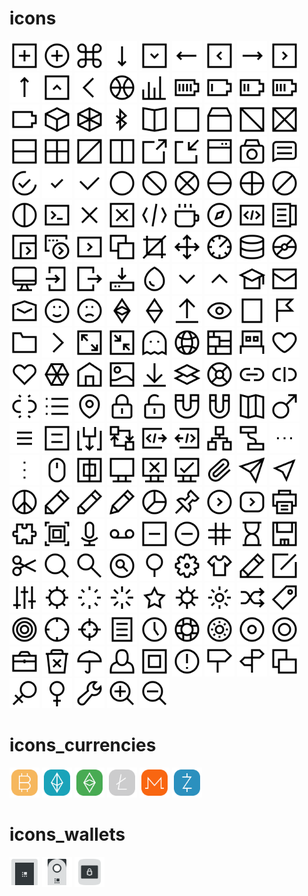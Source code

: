 # icons
<img src='./icons/add.svg' width='48' height='48'/> <img src='./icons/add_circle.svg' width='48' height='48'/> <img src='./icons/apple_command.svg' width='48' height='48'/> <img src='./icons/arrow_down.svg' width='48' height='48'/> <img src='./icons/arrow_down_boxed.svg' width='48' height='48'/> <img src='./icons/arrow_left.svg' width='48' height='48'/> <img src='./icons/arrow_left_boxed.svg' width='48' height='48'/> <img src='./icons/arrow_right.svg' width='48' height='48'/> <img src='./icons/arrow_right_boxed.svg' width='48' height='48'/> <img src='./icons/arrow_up.svg' width='48' height='48'/> <img src='./icons/arrow_up_boxed.svg' width='48' height='48'/> <img src='./icons/back.svg' width='48' height='48'/> <img src='./icons/ball.svg' width='48' height='48'/> <img src='./icons/bar_chart.svg' width='48' height='48'/> <img src='./icons/battery_100.svg' width='48' height='48'/> <img src='./icons/battery_25.svg' width='48' height='48'/> <img src='./icons/battery_50.svg' width='48' height='48'/> <img src='./icons/battery_75.svg' width='48' height='48'/> <img src='./icons/battery_empty.svg' width='48' height='48'/> <img src='./icons/block.svg' width='48' height='48'/> <img src='./icons/block3d.svg' width='48' height='48'/> <img src='./icons/bluetooth.svg' width='48' height='48'/> <img src='./icons/book.svg' width='48' height='48'/> <img src='./icons/box.svg' width='48' height='48'/> <img src='./icons/box_container.svg' width='48' height='48'/> <img src='./icons/box_split_backslash.svg' width='48' height='48'/> <img src='./icons/box_split_cross.svg' width='48' height='48'/> <img src='./icons/box_split_horizontal.svg' width='48' height='48'/> <img src='./icons/box_split_horizontal_vertical.svg' width='48' height='48'/> <img src='./icons/box_split_slash.svg' width='48' height='48'/> <img src='./icons/box_split_vertical.svg' width='48' height='48'/> <img src='./icons/boxed_export.svg' width='48' height='48'/> <img src='./icons/boxed_import.svg' width='48' height='48'/> <img src='./icons/browser.svg' width='48' height='48'/> <img src='./icons/camera.svg' width='48' height='48'/> <img src='./icons/chat.svg' width='48' height='48'/> <img src='./icons/check1.svg' width='48' height='48'/> <img src='./icons/check2.svg' width='48' height='48'/> <img src='./icons/checkmark.svg' width='48' height='48'/> <img src='./icons/circle.svg' width='48' height='48'/> <img src='./icons/circle_split_backslash.svg' width='48' height='48'/> <img src='./icons/circle_split_cross.svg' width='48' height='48'/> <img src='./icons/circle_split_horizontal.svg' width='48' height='48'/> <img src='./icons/circle_split_horizontal_vertical.svg' width='48' height='48'/> <img src='./icons/circle_split_slash.svg' width='48' height='48'/> <img src='./icons/circle_split_vertical.svg' width='48' height='48'/> <img src='./icons/cli.svg' width='48' height='48'/> <img src='./icons/close.svg' width='48' height='48'/> <img src='./icons/close_boxed.svg' width='48' height='48'/> <img src='./icons/code.svg' width='48' height='48'/> <img src='./icons/coffee.svg' width='48' height='48'/> <img src='./icons/compass.svg' width='48' height='48'/> <img src='./icons/contract.svg' width='48' height='48'/> <img src='./icons/contractabi.svg' width='48' height='48'/> <img src='./icons/contractexecute1.svg' width='48' height='48'/> <img src='./icons/contractexecute2.svg' width='48' height='48'/> <img src='./icons/contractexecute3.svg' width='48' height='48'/> <img src='./icons/copytoclipboard.svg' width='48' height='48'/> <img src='./icons/crop.svg' width='48' height='48'/> <img src='./icons/crosscursor.svg' width='48' height='48'/> <img src='./icons/dashboard.svg' width='48' height='48'/> <img src='./icons/database.svg' width='48' height='48'/> <img src='./icons/disk.svg' width='48' height='48'/> <img src='./icons/display.svg' width='48' height='48'/> <img src='./icons/door_enter.svg' width='48' height='48'/> <img src='./icons/door_exit.svg' width='48' height='48'/> <img src='./icons/download.svg' width='48' height='48'/> <img src='./icons/drop.svg' width='48' height='48'/> <img src='./icons/dropdown_arrow_down.svg' width='48' height='48'/> <img src='./icons/dropdown_arrow_up.svg' width='48' height='48'/> <img src='./icons/education.svg' width='48' height='48'/> <img src='./icons/email.svg' width='48' height='48'/> <img src='./icons/email_open.svg' width='48' height='48'/> <img src='./icons/emote_happy.svg' width='48' height='48'/> <img src='./icons/emote_sad.svg' width='48' height='48'/> <img src='./icons/etc.svg' width='48' height='48'/> <img src='./icons/etc_simple.svg' width='48' height='48'/> <img src='./icons/export.svg' width='48' height='48'/> <img src='./icons/eye.svg' width='48' height='48'/> <img src='./icons/file.svg' width='48' height='48'/> <img src='./icons/flag.svg' width='48' height='48'/> <img src='./icons/folder.svg' width='48' height='48'/> <img src='./icons/forward.svg' width='48' height='48'/> <img src='./icons/fullscreen_expand.svg' width='48' height='48'/> <img src='./icons/fullscreen_shrink.svg' width='48' height='48'/> <img src='./icons/game.svg' width='48' height='48'/> <img src='./icons/globe.svg' width='48' height='48'/> <img src='./icons/ground_plan.svg' width='48' height='48'/> <img src='./icons/hardwarewallet.svg' width='48' height='48'/> <img src='./icons/heart.svg' width='48' height='48'/> <img src='./icons/heart2.svg' width='48' height='48'/> <img src='./icons/hexagon_spider_web.svg' width='48' height='48'/> <img src='./icons/home.svg' width='48' height='48'/> <img src='./icons/image.svg' width='48' height='48'/> <img src='./icons/import.svg' width='48' height='48'/> <img src='./icons/layers.svg' width='48' height='48'/> <img src='./icons/lifebelt.svg' width='48' height='48'/> <img src='./icons/link.svg' width='48' height='48'/> <img src='./icons/link_broken.svg' width='48' height='48'/> <img src='./icons/link_broken2.svg' width='48' height='48'/> <img src='./icons/list.svg' width='48' height='48'/> <img src='./icons/location.svg' width='48' height='48'/> <img src='./icons/lock_locked.svg' width='48' height='48'/> <img src='./icons/lock_unlocked.svg' width='48' height='48'/> <img src='./icons/magnet.svg' width='48' height='48'/> <img src='./icons/magnet2.svg' width='48' height='48'/> <img src='./icons/map.svg' width='48' height='48'/> <img src='./icons/men.svg' width='48' height='48'/> <img src='./icons/menu.svg' width='48' height='48'/> <img src='./icons/menu2.svg' width='48' height='48'/> <img src='./icons/method1.svg' width='48' height='48'/> <img src='./icons/method2.svg' width='48' height='48'/> <img src='./icons/method3.svg' width='48' height='48'/> <img src='./icons/method4.svg' width='48' height='48'/> <img src='./icons/model.svg' width='48' height='48'/> <img src='./icons/model_connection.svg' width='48' height='48'/> <img src='./icons/more_horizontal.svg' width='48' height='48'/> <img src='./icons/more_vertical.svg' width='48' height='48'/> <img src='./icons/mouse.svg' width='48' height='48'/> <img src='./icons/multisigwallet.svg' width='48' height='48'/> <img src='./icons/network.svg' width='48' height='48'/> <img src='./icons/network_disconnected.svg' width='48' height='48'/> <img src='./icons/network_ok.svg' width='48' height='48'/> <img src='./icons/paperclip.svg' width='48' height='48'/> <img src='./icons/paperplane.svg' width='48' height='48'/> <img src='./icons/paperplane2.svg' width='48' height='48'/> <img src='./icons/peace.svg' width='48' height='48'/> <img src='./icons/pen1.svg' width='48' height='48'/> <img src='./icons/pen2.svg' width='48' height='48'/> <img src='./icons/pen3.svg' width='48' height='48'/> <img src='./icons/pie_chart.svg' width='48' height='48'/> <img src='./icons/pin.svg' width='48' height='48'/> <img src='./icons/play_circle.svg' width='48' height='48'/> <img src='./icons/play_video.svg' width='48' height='48'/> <img src='./icons/print.svg' width='48' height='48'/> <img src='./icons/puzzle.svg' width='48' height='48'/> <img src='./icons/qrcode.svg' width='48' height='48'/> <img src='./icons/record.svg' width='48' height='48'/> <img src='./icons/recorder.svg' width='48' height='48'/> <img src='./icons/remove.svg' width='48' height='48'/> <img src='./icons/remove_circle.svg' width='48' height='48'/> <img src='./icons/rhombus_number.svg' width='48' height='48'/> <img src='./icons/sandclock.svg' width='48' height='48'/> <img src='./icons/save.svg' width='48' height='48'/> <img src='./icons/scissors.svg' width='48' height='48'/> <img src='./icons/search.svg' width='48' height='48'/> <img src='./icons/search2.svg' width='48' height='48'/> <img src='./icons/search3.svg' width='48' height='48'/> <img src='./icons/search4.svg' width='48' height='48'/> <img src='./icons/settings.svg' width='48' height='48'/> <img src='./icons/shirt.svg' width='48' height='48'/> <img src='./icons/sign 2.svg' width='48' height='48'/> <img src='./icons/sign.svg' width='48' height='48'/> <img src='./icons/sliders.svg' width='48' height='48'/> <img src='./icons/small_steering_wheel2.svg' width='48' height='48'/> <img src='./icons/spinner1.svg' width='48' height='48'/> <img src='./icons/spinner2.svg' width='48' height='48'/> <img src='./icons/star.svg' width='48' height='48'/> <img src='./icons/steering_wheel.svg' width='48' height='48'/> <img src='./icons/sun.svg' width='48' height='48'/> <img src='./icons/switch.svg' width='48' height='48'/> <img src='./icons/tag.svg' width='48' height='48'/> <img src='./icons/target.svg' width='48' height='48'/> <img src='./icons/target_cross.svg' width='48' height='48'/> <img src='./icons/target_cross_small.svg' width='48' height='48'/> <img src='./icons/textfile.svg' width='48' height='48'/> <img src='./icons/time.svg' width='48' height='48'/> <img src='./icons/tire.svg' width='48' height='48'/> <img src='./icons/token1.svg' width='48' height='48'/> <img src='./icons/token2.svg' width='48' height='48'/> <img src='./icons/token3.svg' width='48' height='48'/> <img src='./icons/toolbox.svg' width='48' height='48'/> <img src='./icons/trash.svg' width='48' height='48'/> <img src='./icons/umbrella.svg' width='48' height='48'/> <img src='./icons/user.svg' width='48' height='48'/> <img src='./icons/walletadress.svg' width='48' height='48'/> <img src='./icons/warning.svg' width='48' height='48'/> <img src='./icons/waysign.svg' width='48' height='48'/> <img src='./icons/waysign2.svg' width='48' height='48'/> <img src='./icons/windows_layers.svg' width='48' height='48'/> <img src='./icons/women.svg' width='48' height='48'/> <img src='./icons/women2.svg' width='48' height='48'/> <img src='./icons/wrench.svg' width='48' height='48'/> <img src='./icons/zoom_in.svg' width='48' height='48'/> <img src='./icons/zoom_out.svg' width='48' height='48'/>
# icons_currencies
<img src='./icons_currencies/bitcoin.svg' width='48' height='48'/> <img src='./icons_currencies/ethereum.svg' width='48' height='48'/> <img src='./icons_currencies/ethereumclassic.svg' width='48' height='48'/> <img src='./icons_currencies/litecoin.svg' width='48' height='48'/> <img src='./icons_currencies/monero.svg' width='48' height='48'/> <img src='./icons_currencies/zcash.svg' width='48' height='48'/>
# icons_wallets
<img src='./icons_wallets/ledgerblue.svg' width='48' height='48'/> <img src='./icons_wallets/ledgernano.svg' width='48' height='48'/> <img src='./icons_wallets/trezor.svg' width='48' height='48'/>
